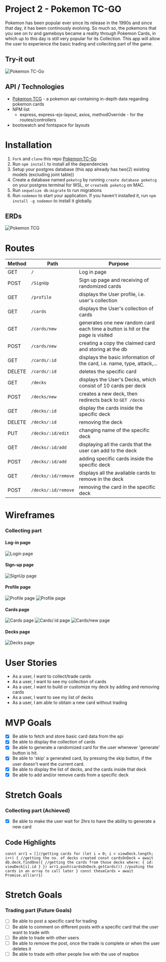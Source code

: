 # Project 2 - Pokemon TC-GO
Pokemon has been popular ever since its release in the 1990s and since that day, it has been continously evolving. So much so, the pokemons that you see on tv and gameboys became a reality through Pokemon Cards, in which up to this day is still very popular for its Collection. This app will allow the user to experience the basic trading and collecting part of the game.

## Try-it out
![Pokemon TC-Go](https://pokemon-tc-go.herokuapp.com/)

## API / Technologies
- [Pokemon TCG](https://pokemontcg.io/) - a pokemon api containing in-depth data regarding pokemon cards
- NPM list
    - express, express-ejs-layout, axios, methodOverride - for the routes/controllers
- bootswatch and fontspace for layouts

# Installation
1. `Fork` and `clone` this repo [Pokemon:TC-Go](https://github.com/JonDmc/PokeTCG)
2. Run `npm install` to install all the dependencies
3. Setup your postgres database (this app already has two(2) existing models (excluding joint table))
4. Create a database named `poketcg` by running `create database poketcg` on your postgres terminal for WSL, or `createdb poketcg` on MAC.
5. Run `sequelize db:migrate` to run migrations
6. Run `nodemon` to start your application. If you haven't installed it, run `npm install -g nodemon` to install it globally.

## ERDs
![Pokemon TCG](erd.drawio.png)

# Routes

| Method | Path | Purpose |
| ------ | -------------- | -------------------------------- |
| GET | `/` | Log in page |
| POST | `/SignUp` | Sign up page and receiving of randomized cards |
| GET | `/profile` | displays the User profile, i.e. user's collection |
| GET | `/cards` | displays the User's collection of cards |
| GET | `/cards/new` | generates one new random card each time a button is hit or the page is visited |
| POST | `/cards/new` | creating a copy the claimed card and storing at the db |
| GET | `/cards/:id` | displays the basic information of the card, i.e. name, type, attack,... |
| DELETE | `/cards/:id` | deletes the specific card |
| GET | `/decks` | displays the User's Decks, which consist of 10 cards per deck|
| POST | `/decks/new` | creates a new deck, then redirects back to `GET /decks`|
| GET | `/decks/:id` | display the cards inside the specific deck |
| DELETE | `/decks/:id` | removing the deck |
| PUT | `/decks/:id/edit` | changing name of the specific deck |
| GET | `/decks/:id/add` | displaying all the cards that the user can add to the deck |
| POST | `/decks/:id/add` | adding specific cards inside the specific deck |
| GET | `/decks/:id/remove` | displays all the available cards to remove in the deck |
| POST | `/decks/:id/remove` | removing the card in the specific deck |

# Wireframes
### Collecting part 
#### Log-in page
![Login page](./wireframes/new-login-new.JPG)
#### Sign-up page
![SignUp page](./wireframes/new-signup.JPG)
#### Profile page
![Profile page](./wireframes/profile.JPG)
![Profile page](./wireframes/new-profile.JPG)
#### Cards page
![Cards page](./wireframes/new-cards.JPG)
![Cards/:id page](./wireframes/new-card-indiv.JPG)
![Cards/new page](./wireframes/new-card-new.JPG)
#### Decks page
![Decks page](./wireframes/new-decks.JPG)

# User Stories
- As a user, I want to collect/trade cards
- As a user, I want to see my collection of cards
- As a user, I want to build or customize my deck by adding and removing cards
- As a user, I want to see my list of decks
- As a user, I am able to obtain a new card without trading

# MVP Goals
- [x] Be able to fetch and store basic card data from the api
- [x] Be able to display the collection of cards
- [x] Be able to generate a randomized card for the user whenever 'generate' button is hit.
- [x] Be able to 'skip' a generated card, by pressing the skip button, if the user doesn't want the current card. 
- [x] Be able to display the list of decks, and the cards inside that deck
- [x] Be able to add and/or remove cards from a specific deck

# Stretch Goals
### Collecting part (Achieved)
- [x] Be able to make the user wait for 2hrs to have the ability to generate a new card

## Code Highlights
`` const arr1 = []//getting cards
        for (let i = 0; i < viewDeck.length; i++) { //getting the no. of decks created
            const cardsOnDeck = await db.deck.findOne({ //getting the cards from those decks
                where: {
                    id: viewDeck[i].id
                }
            })
            arr1.push(cardsOnDeck.getCards()) //pushing the cards in an array to call later
        }
        const theseCards = await Promise.all(arr1) ``

# Stretch Goals
### Trading part (Future Goals)
- [ ] Be able to post a specific card for trading
- [ ] Be able to comment on different posts with a specific card that the user want to trade with
- [ ] Be able to trade with other users
- [ ] Be able to remove the post, once the trade is complete or when the user deletes it
- [ ] Be able to trade with other people live with the use of mapbox